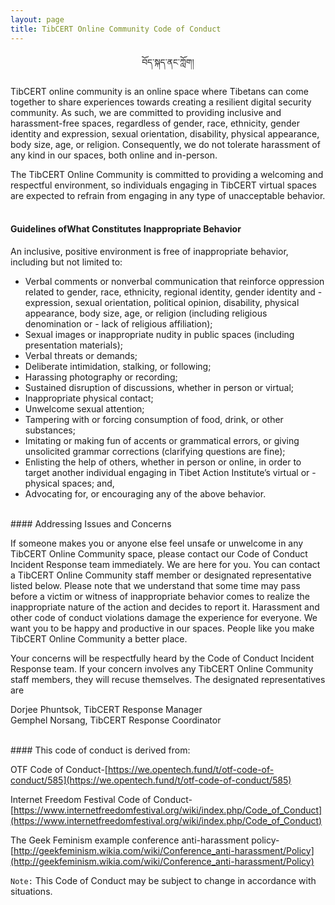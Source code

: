 ```yaml
---
layout: page
title: TibCERT Online Community Code of Conduct
---
```

<p style="text-align: center; font-family: yigsu2;"><a style="text-decoration: none" href="codeofconduct-bo.html">བོད་སྐད་ནང་ཀློག།</a></p>

 TibCERT online community is an online space where Tibetans can come together to share experiences towards creating a resilient digital security community. As such, we are committed to providing inclusive and harassment-free spaces, regardless of gender, race, ethnicity, gender identity and expression, sexual orientation, disability, physical appearance, body size, age, or religion. Consequently, we do not tolerate harassment of any kind in our spaces, both online and in-person. 

The TibCERT Online Community is committed to providing a welcoming and respectful environment, so individuals engaging in TibCERT virtual spaces are expected to refrain from engaging in any type of unacceptable behavior.  
<br>

#### Guidelines​ ​of​ ​What​ ​Constitutes​ ​Inappropriate​ ​Behavior

An inclusive, positive environment is free of inappropriate behavior, including but not limited to:

- Verbal comments or nonverbal communication that reinforce oppression related to gender, race, ethnicity, regional identity, gender identity and - expression, sexual orientation, political opinion, disability, physical appearance, body size, age, or religion (including religious denomination or - lack of religious affiliation);
- Sexual images or inappropriate nudity in public spaces (including presentation materials);
- Verbal threats or demands;
- Deliberate intimidation, stalking, or following;
- Harassing photography or recording;
- Sustained disruption of discussions, whether in person or virtual;
- Inappropriate physical contact;
- Unwelcome sexual attention;
- Tampering with or forcing consumption of food, drink, or other substances;
- Imitating or making fun of accents or grammatical errors, or giving unsolicited grammar corrections (clarifying questions are fine);
- Enlisting the help of others, whether in person or online, in order to target another individual engaging in Tibet Action Institute’s virtual or - physical spaces; and,
- Advocating for, or encouraging any of the above behavior.  

<br>
#### Addressing​ ​Issues​ ​and​ ​Concerns

If someone makes you or anyone else feel unsafe or unwelcome in any TibCERT Online Community space, please contact our Code of Conduct Incident Response team immediately. We are here for you. You can contact a TibCERT Online Community staff member or designated representative listed below. Please note that we understand that some time may pass before a victim or witness of inappropriate behavior comes to realize the inappropriate nature of the action and decides to report it. Harassment and other code of conduct violations damage the experience for everyone. We want you to be happy and productive in our spaces. People like you make TibCERT Online Community a better place.

Your concerns will be respectfully heard by the Code of Conduct Incident Response team. If your concern    involves any TibCERT Online Community staff members, they will recuse themselves. The designated representatives are 

Dorjee Phuntsok, TibCERT Response Manager  
Gemphel Norsang, TibCERT Response Coordinator  

<br>
#### This​ ​code​ ​of​ ​conduct​ ​is​ ​derived​ ​from:

OTF Code of Conduct-[https://we.opentech.fund/t/otf-code-of-conduct/585](https://we.opentech.fund/t/otf-code-of-conduct/585)  

Internet Freedom Festival Code of Conduct-[https://www.internetfreedomfestival.org/wiki/index.php/Code_of_Conduct](https://www.internetfreedomfestival.org/wiki/index.php/Code_of_Conduct)  

The Geek Feminism example conference anti-harassment policy-[http://geekfeminism.wikia.com/wiki/Conference_anti-harassment/Policy](http://geekfeminism.wikia.com/wiki/Conference_anti-harassment/Policy)  



`` Note: `` This Code of Conduct may be subject to change in accordance with situations.
